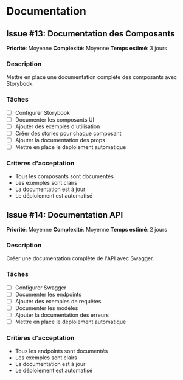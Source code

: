 # Documentation

## Issue #13: Documentation des Composants
**Priorité**: Moyenne
**Complexité**: Moyenne
**Temps estimé**: 3 jours

### Description
Mettre en place une documentation complète des composants avec Storybook.

### Tâches
- [ ] Configurer Storybook
- [ ] Documenter les composants UI
- [ ] Ajouter des exemples d'utilisation
- [ ] Créer des stories pour chaque composant
- [ ] Ajouter la documentation des props
- [ ] Mettre en place le déploiement automatique

### Critères d'acceptation
- Tous les composants sont documentés
- Les exemples sont clairs
- La documentation est à jour
- Le déploiement est automatisé

## Issue #14: Documentation API
**Priorité**: Moyenne
**Complexité**: Moyenne
**Temps estimé**: 2 jours

### Description
Créer une documentation complète de l'API avec Swagger.

### Tâches
- [ ] Configurer Swagger
- [ ] Documenter les endpoints
- [ ] Ajouter des exemples de requêtes
- [ ] Documenter les modèles
- [ ] Ajouter la documentation des erreurs
- [ ] Mettre en place le déploiement automatique

### Critères d'acceptation
- Tous les endpoints sont documentés
- Les exemples sont clairs
- La documentation est à jour
- Le déploiement est automatisé 